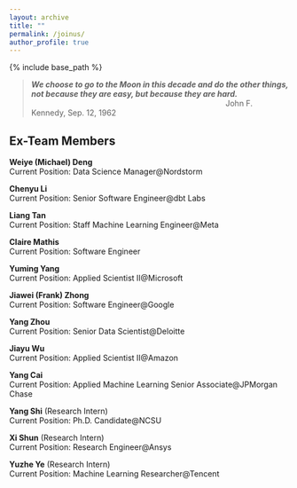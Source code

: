 ```yaml
---
layout: archive
title: ""
permalink: /joinus/
author_profile: true
---
```


{% include base_path %}

> ***We choose to go to the Moon in this decade and do the other things, not because they are easy, but because they are hard.*** <br />
>   $~~~~~~~~~~~~~~~~~~~~~~~~~~~~~~~~~~~~~~~~~~~~~~~~~~~~~~~~~~~~~~~~~~~~~~~~~~~~~~~~~~~~~~~~$              John F. Kennedy, Sep. 12, 1962






Ex-Team Members
------

**Weiye (Michael) Deng** <br/>
Current Position: Data Science Manager@Nordstorm

**Chenyu Li** <br/>
Current Position: Senior Software Engineer@dbt Labs

**Liang Tan** <br/>
Current Position: Staff Machine Learning Engineer@Meta

**Claire Mathis** <br/>
Current Position: Software Engineer

**Yuming Yang** <br/>
Current Position: Applied Scientist II@Microsoft

**Jiawei (Frank) Zhong** <br/>
Current Position: Software Engineer@Google

**Yang Zhou** <br/>
Current Position: Senior Data Scientist@Deloitte

**Jiayu Wu** <br/>
Current Position: Applied Scientist II@Amazon

**Yang Cai** <br/>
Current Position: Applied Machine Learning Senior Associate@JPMorgan Chase

**Yang Shi** (Research Intern) <br/>
Current Position: Ph.D. Candidate@NCSU

**Xi Shun** (Research Intern) <br/>
Current Position: Research Engineer@Ansys

**Yuzhe Ye** (Research Intern) <br/>
Current Position: Machine Learning Researcher@Tencent

